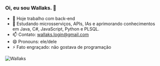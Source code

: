 ### Oi, eu sou Wallaks. 👋

- 🔭 Hoje trabalho com back-end
- 🌱 Estudando microsserviços, APIs, IAs e aprimorando conhecimentos em Java, C#, JavaScript, Python e PLSQL.
- 📫 Contato: wallaks.login@gmail.com
- 😄 Pronouns: ele/dele
- ⚡ Fato engraçado: não gostava de programação

![Wallaks](https://github-readme-stats.vercel.app/api?username=wallaks&show_icons=true&theme=dark&count_private=true)



